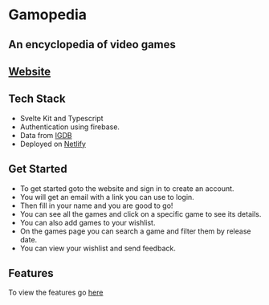 # Gamopedia

## An encyclopedia of video games

## [Website](https://gamopedia.netlify.app)

## Tech Stack

- Svelte Kit and Typescript
- Authentication using firebase.
- Data from [IGDB](https://igdb.com)
- Deployed on [Netlify](https://netlify.com)

## Get Started

- To get started goto the website and sign in to create an account.
- You will get an email with a link you can use to login.
- Then fill in your name and you are good to go!
- You can see all the games and click on a specific game to see its details.
- You can also add games to your wishlist.
- On the games page you can search a game and filter them by release date.
- You can view your wishlist and send feedback.

## Features

To view the features go [here](https://gamopedia.netlify.app/#features)

